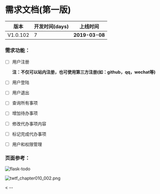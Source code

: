 # 需求文档(第一版)

| 版本     | 开发时间(days) | 上线时间       |
| -------- | -------------- | -------------- |
| V1.0.102 | 7              | **2019-03-08** |



### 需求功能：

- [ ] 用户注册

    **注：不仅可以站内注册，也可使用第三方注册(如：github，qq，wechat等)**

- [ ] 用户登陆

- [ ] 用户退出

- [ ] 查询所有事项

- [ ] 增加待办事项

- [ ] 修改代办事项内容

- [ ] 标记完成代办事项

- [ ] 用户和权限管理




### 页面参考：

![flask-todo](https://i.imgur.com/aXIeP9K.png)

![twtf_chapter010_002.png](https://ooo.0o0.ooo/2016/05/29/574ab739927e1.png)



< --